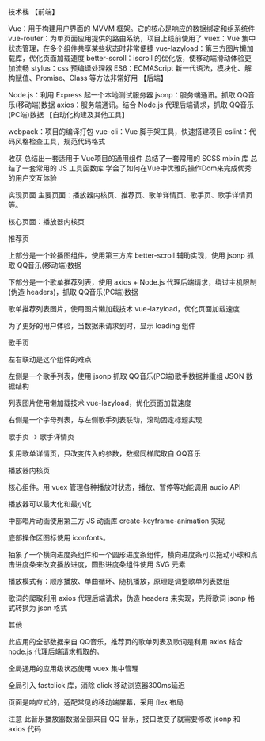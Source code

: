 技术栈
【前端】

Vue：用于构建用户界面的 MVVM 框架。它的核心是响应的数据绑定和组系统件
vue-router：为单页面应用提供的路由系统，项目上线前使用了 
vuex：Vue 集中状态管理，在多个组件共享某些状态时非常便捷
vue-lazyload：第三方图片懒加载库，优化页面加载速度
better-scroll：iscroll 的优化版，使移动端滑动体验更加流畅
stylus：css 预编译处理器
ES6：ECMAScript 新一代语法，模块化、解构赋值、Promise、Class 等方法非常好用
【后端】

Node.js：利用 Express 起一个本地测试服务器
jsonp：服务端通讯。抓取 QQ音乐(移动端)数据
axios：服务端通讯。结合 Node.js 代理后端请求，抓取 QQ音乐(PC端)数据
【自动化构建及其他工具】

webpack：项目的编译打包
vue-cli：Vue 脚手架工具，快速搭建项目
eslint：代码风格检查工具，规范代码格式

收获
总结出一套适用于 Vue项目的通用组件
总结了一套常用的 SCSS mixin 库
总结了一套常用的 JS 工具函数库
学会了如何在Vue中优雅的操作Dom来完成优秀的用户交互体验

实现页面
主要页面：播放器内核页、推荐页、歌单详情页、歌手页、歌手详情页等。

核心页面：播放器内核页

推荐页

上部分是一个轮播图组件，使用第三方库 better-scroll 辅助实现，使用 jsonp 抓取 QQ音乐(移动端)数据

下部分是一个歌单推荐列表，使用 axios + Node.js 代理后端请求，绕过主机限制 (伪造 headers)，抓取 QQ音乐(PC端)数据

歌单推荐列表图片，使用图片懒加载技术 vue-lazyload，优化页面加载速度

为了更好的用户体验，当数据未请求到时，显示 loading 组件


歌手页

左右联动是这个组件的难点

左侧是一个歌手列表，使用 jsonp 抓取 QQ音乐(PC端)歌手数据并重组 JSON 数据结构

列表图片使用懒加载技术 vue-lazyload，优化页面加载速度

右侧是一个字母列表，与左侧歌手列表联动，滚动固定标题实现

歌手页 -> 歌手详情页

复用歌单详情页，只改变传入的参数，数据同样爬取自 QQ音乐

播放器内核页

核心组件。用 vuex 管理各种播放时状态，播放、暂停等功能调用 audio API

播放器可以最大化和最小化

中部唱片动画使用第三方 JS 动画库 create-keyframe-animation 实现

底部操作区图标使用 iconfonts。

抽象了一个横向进度条组件和一个圆形进度条组件，横向进度条可以拖动小球和点击进度条来改变播放进度，圆形进度条组件使用 SVG <circle> 元素

播放模式有：顺序播放、单曲循环、随机播放，原理是调整歌单列表数组

歌词的爬取利用 axios 代理后端请求，伪造 headers 来实现，先将歌词 jsonp 格式转换为 json 格式


其他

此应用的全部数据来自 QQ音乐，推荐页的歌单列表及歌词是利用 axios 结合 node.js 代理后端请求抓取的。

全局通用的应用级状态使用 vuex 集中管理

全局引入 fastclick 库，消除 click 移动浏览器300ms延迟

页面是响应式的，适配常见的移动端屏幕，采用 flex 布局

注意
此音乐播放器数据全部来自 QQ 音乐，接口改变了就需要修改 jsonp 和 axios 代码
